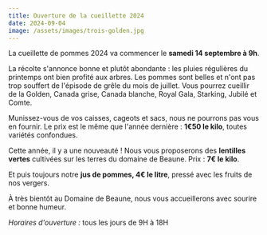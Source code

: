 ```yaml
---
title: Ouverture de la cueillette 2024
date: 2024-09-04
image: /assets/images/trois-golden.jpg
---
```


La cueillette de pommes 2024 va commencer le **samedi 14 septembre à 9h**.

<!-- more -->

La récolte s'annonce bonne et plutôt abondante : les pluies régulières du printemps ont bien profité aux arbres. Les pommes sont belles et n'ont pas trop souffert de l'épisode de grêle du mois de juillet.
Vous pourrez cueillir de la Golden, Canada grise, Canada blanche, Royal Gala, Starking, Jubilé et Comte.

Munissez-vous de vos caisses, cageots et sacs, nous ne pourrons pas vous en fournir.
Le prix est le même que l'année dernière : **1€50 le kilo**, toutes variétés confondues.
 

Cette année, il y a une nouveauté ! Nous vous proposerons des **lentilles vertes** cultivées sur les terres du domaine de Beaune. Prix : **7€ le kilo**.
 

Et puis toujours notre **jus de pommes, 4€ le litre**, pressé avec les fruits de nos vergers.
 

À très bientôt au Domaine de Beaune, nous vous accueillerons avec sourire et bonne humeur.

_Horaires d'ouverture :_ tous les jours de 9H à 18H
